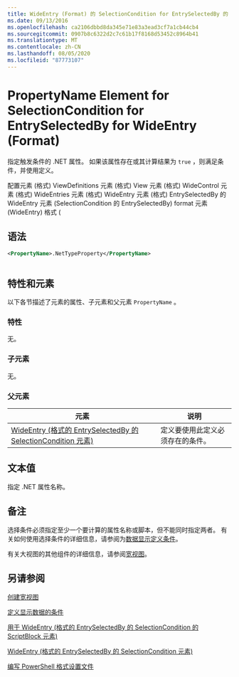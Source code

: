 ```yaml
---
title: WideEntry (Format) 的 SelectionCondition for EntrySelectedBy 的 PropertyName 元素 |Microsoft Docs
ms.date: 09/13/2016
ms.openlocfilehash: ca2106dbbd8da345e71e83a3ead3cf7a1cb44cb4
ms.sourcegitcommit: 0907b8c6322d2c7c61b17f8168d53452c8964b41
ms.translationtype: MT
ms.contentlocale: zh-CN
ms.lasthandoff: 08/05/2020
ms.locfileid: "87773107"
---
```

# <a name="propertyname-element-for-selectioncondition-for-entryselectedby-for-wideentry-format"></a>PropertyName Element for SelectionCondition for EntrySelectedBy for WideEntry (Format)

指定触发条件的 .NET 属性。 如果该属性存在或其计算结果为 `true` ，则满足条件，并使用定义。

配置元素 (格式) ViewDefinitions 元素 (格式) View 元素 (格式) WideControl 元素 (格式) WideEntries 元素 (格式) WideEntry 元素 (格式) EntrySelectedBy 的 WideEntry 元素 (SelectionCondition 的 EntrySelectedBy) format 元素 (WideEntry) 格式 (

## <a name="syntax"></a>语法

```xml
<PropertyName>.NetTypeProperty</PropertyName>
```

```csharp

```

## <a name="attributes-and-elements"></a>特性和元素

以下各节描述了元素的属性、子元素和父元素 `PropertyName` 。

### <a name="attributes"></a>特性

无。

### <a name="child-elements"></a>子元素

无。

### <a name="parent-elements"></a>父元素

|元素|说明|
|-------------|-----------------|
|[WideEntry (格式的 EntrySelectedBy 的 SelectionCondition 元素) ](./selectioncondition-element-for-entryselectedby-for-widecontrol-format.md)|定义要使用此定义必须存在的条件。|

## <a name="text-value"></a>文本值

指定 .NET 属性名称。

## <a name="remarks"></a>备注

选择条件必须指定至少一个要计算的属性名称或脚本，但不能同时指定两者。 有关如何使用选择条件的详细信息，请参阅为[数据显示定义条件](./defining-conditions-for-displaying-data.md)。

有关大视图的其他组件的详细信息，请参阅[宽视图](./creating-a-wide-view.md)。

## <a name="see-also"></a>另请参阅

[创建宽视图](./creating-a-wide-view.md)

[定义显示数据的条件](./defining-conditions-for-displaying-data.md)

[用于 WideEntry (格式的 EntrySelectedBy 的 SelectionCondition 的 ScriptBlock 元素) ](./scriptblock-element-for-selectioncondition-for-entryselectedby-for-widecontrol-format.md)

[WideEntry (格式的 EntrySelectedBy 的 SelectionCondition 元素) ](./selectioncondition-element-for-entryselectedby-for-widecontrol-format.md)

[编写 PowerShell 格式设置文件](./writing-a-powershell-formatting-file.md)
